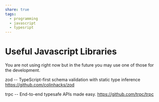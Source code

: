 ```yaml
---
share: true
tags:
  - programming
  - javascript
  - typesript
---
```



# Useful Javascript Libraries

You are not using right now but in the future you may use one of those for the development.

zod -- TypeScript-first schema validation with static type inference
https://github.com/colinhacks/zod

trpc -- End-to-end typesafe APIs made easy.
https://github.com/trpc/trpc
